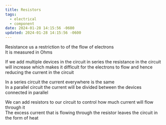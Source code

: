 ```yaml
---
title: Resistors
tags:
  - electrical
  - component
date: 2024-01-28 14:15:56 -0600
updated: 2024-01-28 14:15:56 -0600
---
```


Resistance us a restriction to of the flow of electrons  
It is measured in Ohms

If we add multiple devices in the circuit in series the resistance in the circuit will increase which makes it difficult for the electrons to flow and hence reducing the current in the circuit

In a series circuit the current everywhere is the same  
In a parallel circuit the current will be divided between the devices connected in parallel

We can add resistors to our circuit to control how much current will flow through it  
The excess current that is flowing through the resistor leaves the circuit in the form of heat
